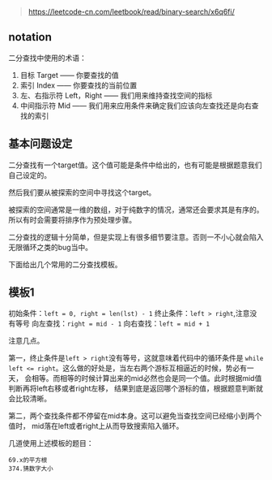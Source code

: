 >https://leetcode-cn.com/leetbook/read/binary-search/x6q6fi/

## notation
二分查找中使用的术语：

1. 目标 Target —— 你要查找的值
2. 索引 Index —— 你要查找的当前位置
3. 左、右指示符 Left，Right —— 我们用来维持查找空间的指标
4. 中间指示符 Mid —— 我们用来应用条件来确定我们应该向左查找还是向右查找的索引

## 基本问题设定
二分查找有一个target值。这个值可能是条件中给出的，也有可能是根据题意我们自己设定的。

然后我们要从被探索的空间中寻找这个target。

被探索的空间通常是一维的数组，对于纯数字的情况，通常还会要求其是有序的。所以有时会需要将排序作为预处理步骤。

二分查找的逻辑十分简单，但是实现上有很多细节要注意。否则一不小心就会陷入无限循环之类的bug当中。

下面给出几个常用的二分查找模板。

## 模板1
初始条件：`left = 0, right = len(lst) - 1`
终止条件：`left > right`,注意没有等号
向左查找：`right = mid - 1`
向右查找：`left = mid + 1`

注意几点。

第一，终止条件是`left > right`没有等号，这就意味着代码中的循环条件是
`while left <= right`。这么做的好处是，当左右两个游标互相逼近的时候，势必有一天，
会相等。而相等的时候计算出来的mid必然也会是同一个值。此时根据mid值判断再将left右移或者right左移，
结果到底是返回哪个游标的值，根据题意判断就会比较清晰。

第二，两个查找条件都不停留在mid本身。这可以避免当查找空间已经缩小到两个值时，
mid落在left或者right上从而导致搜索陷入循环。

几道使用上述模板的题目：
```text
69.x的平方根
374.猜数字大小

```
